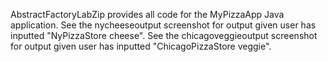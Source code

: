 AbstractFactoryLabZip provides all code for the MyPizzaApp Java application. 
See the nycheeseoutput screenshot for output given user has inputted "NyPizzaStore cheese".
See the chicagoveggieoutput screenshot for output given user has inputted "ChicagoPizzaStore veggie".
